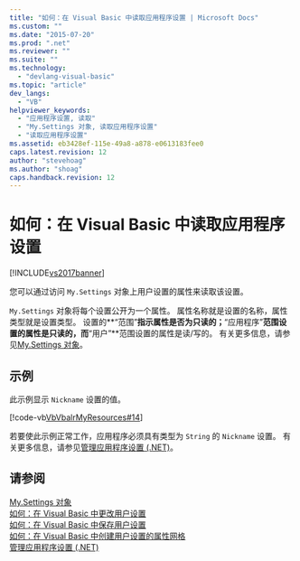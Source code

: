 ```yaml
---
title: "如何：在 Visual Basic 中读取应用程序设置 | Microsoft Docs"
ms.custom: ""
ms.date: "2015-07-20"
ms.prod: ".net"
ms.reviewer: ""
ms.suite: ""
ms.technology: 
  - "devlang-visual-basic"
ms.topic: "article"
dev_langs: 
  - "VB"
helpviewer_keywords: 
  - "应用程序设置, 读取"
  - "My.Settings 对象, 读取应用程序设置"
  - "读取应用程序设置"
ms.assetid: eb3428ef-115e-49a8-a878-e0613183fee0
caps.latest.revision: 12
author: "stevehoag"
ms.author: "shoag"
caps.handback.revision: 12
---
```

# 如何：在 Visual Basic 中读取应用程序设置
[!INCLUDE[vs2017banner](../../../../visual-basic/includes/vs2017banner.md)]

您可以通过访问 `My.Settings` 对象上用户设置的属性来读取该设置。  
  
 `My.Settings` 对象将每个设置公开为一个属性。  属性名称就是设置的名称，属性类型就是设置类型。  设置的**“范围”**指示属性是否为只读的；**“应用程序”**范围设置的属性是只读的，而**“用户”**范围设置的属性是读\/写的。  有关更多信息，请参见[My.Settings 对象](../../../../visual-basic/language-reference/objects/my-settings-object.md)。  
  
## 示例  
 此示例显示 `Nickname` 设置的值。  
  
 [!code-vb[VbVbalrMyResources#14](../../../../visual-basic/developing-apps/programming/app-settings/codesnippet/visualbasic/VbVbalrMyResources2/Form1.vb#14)]  
  
 若要使此示例正常工作，应用程序必须具有类型为 `String` 的 `Nickname` 设置。  有关更多信息，请参见[管理应用程序设置 \(.NET\)](/visual-studio/ide/managing-application-settings-dotnet)。  
  
## 请参阅  
 [My.Settings 对象](../../../../visual-basic/language-reference/objects/my-settings-object.md)   
 [如何：在 Visual Basic 中更改用户设置](../../../../visual-basic/developing-apps/programming/app-settings/how-to-change-user-settings.md)   
 [如何：在 Visual Basic 中保存用户设置](../../../../visual-basic/developing-apps/programming/app-settings/how-to-persist-user-settings.md)   
 [如何：在 Visual Basic 中创建用户设置的属性网格](../../../../visual-basic/developing-apps/programming/app-settings/how-to-create-property-grids-for-user-settings.md)   
 [管理应用程序设置 \(.NET\)](/visual-studio/ide/managing-application-settings-dotnet)